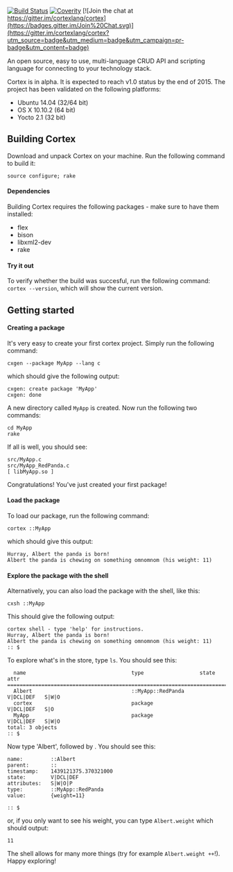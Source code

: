 [![Build Status](https://travis-ci.org/cortexlang/cortex.svg?branch=master)](https://travis-ci.org/Seldomberry/cortex) [![Coverity](https://scan.coverity.com/projects/3807/badge.svg)](https://scan.coverity.com/projects/3807) [![Join the chat at https://gitter.im/cortexlang/cortex](https://badges.gitter.im/Join%20Chat.svg)](https://gitter.im/cortexlang/cortex?utm_source=badge&utm_medium=badge&utm_campaign=pr-badge&utm_content=badge)

An open source, easy to use, multi-language CRUD API and scripting language for connecting to your technology stack.

Cortex is in alpha. It is expected to reach v1.0 status by the end of 2015. The project has been validated on the following platforms:
 * Ubuntu 14.04 (32/64 bit)
 * OS X 10.10.2 (64 bit)
 * Yocto 2.1 (32 bit)

## Building Cortex
Download and unpack Cortex on your machine. Run the following command to build it:
```
source configure; rake
```
#### Dependencies
Building Cortex requires the following packages - make sure to have them installed:
 * flex
 * bison
 * libxml2-dev
 * rake

#### Try it out
To verify whether the build was succesful, run the following command: `cortex --version`, which will show the current version.

## Getting started
#### Creating a package
It's very easy to create your first cortex project. Simply run the following command:
```
cxgen --package MyApp --lang c
```
which should give the following output:
```
cxgen: create package 'MyApp'
cxgen: done
```
A new directory called `MyApp` is created. Now run the following two commands:
```
cd MyApp
rake
```
If all is well, you should see:
```
src/MyApp.c
src/MyApp_RedPanda.c
[ libMyApp.so ]
```
Congratulations! You've just created your first package! 

#### Load the package
To load our package, run the following command:
```
cortex ::MyApp
```
which should give this output:
```
Hurray, Albert the panda is born!
Albert the panda is chewing on something omnomnom (his weight: 11)
```
#### Explore the package with the shell
Alternatively, you can also load the package with the shell, like this:
```
cxsh ::MyApp
```
This should give the following output:
```
cortex shell - type 'help' for instructions.
Hurray, Albert the panda is born!
Albert the panda is chewing on something omnomnom (his weight: 11)
:: $ 
```
To explore what's in the store, type `ls`. You should see this:
```
  name                                  type                  state       attr    
================================================================================
  Albert                                ::MyApp::RedPanda     V|DCL|DEF   S|W|O   
  cortex                                package               V|DCL|DEF   S|O     
  MyApp                                 package               V|DCL|DEF   S|W|O   
total: 3 objects
:: $ 
```
Now type 'Albert', followed by <return>. You should see this:
```
name:         ::Albert
parent:       ::
timestamp:    1439121375.370321000
state:        V|DCL|DEF
attributes:   S|W|O|P
type:         ::MyApp::RedPanda
value:        {weight=11}

:: $ 
```
or, if you only want to see his weight, you can type `Albert.weight` which should output:
```
11
```
The shell allows for many more things (try for example `Albert.weight ++`!). Happy exploring!

